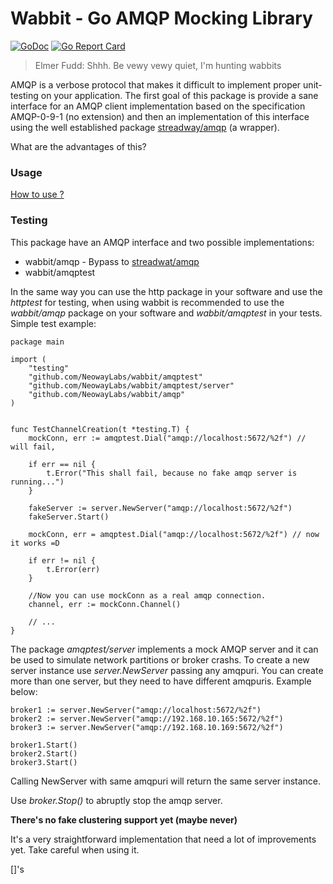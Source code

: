 # Wabbit - Go AMQP Mocking Library

[![GoDoc](https://godoc.org/github.com/NeowayLabs/wabbit?status.svg)](https://godoc.org/github.com/NeowayLabs/wabbit)
[![Go Report Card](https://goreportcard.com/badge/github.com/NeowayLabs/wabbit)](https://goreportcard.com/report/github.com/NeowayLabs/wabbit)

> Elmer Fudd: Shhh. Be vewy vewy quiet, I'm hunting wabbits

AMQP is a verbose protocol that makes it difficult to implement proper
unit-testing on your application.  The first goal of this package is
provide a sane interface for an AMQP client implementation based on
the specification AMQP-0-9-1 (no extension) and then an implementation
of this interface using the well established package [streadway/amqp](https://github.com/streadway/amqp) (a
wrapper).

What are the advantages of this?

### Usage

[How to use ?](/_examples)

### Testing

This package have an AMQP interface and two possible implementations:

-   wabbit/amqp - Bypass to [streadwat/amqp](https://github.com/streadway/amqp)
-   wabbit/amqptest

In the same way you can use the http package in your software and use
the *httptest* for testing, when using wabbit is recommended to use the
*wabbit/amqp* package on your software and *wabbit/amqptest* in your
tests. Simple test example:

    package main

    import (
    	"testing"
    	"github.com/NeowayLabs/wabbit/amqptest"
    	"github.com/NeowayLabs/wabbit/amqptest/server"
    	"github.com/NeowayLabs/wabbit/amqp"
    )


    func TestChannelCreation(t *testing.T) {
    	mockConn, err := amqptest.Dial("amqp://localhost:5672/%2f") // will fail,

    	if err == nil {
    		t.Error("This shall fail, because no fake amqp server is running...")
    	}

    	fakeServer := server.NewServer("amqp://localhost:5672/%2f")
    	fakeServer.Start()

    	mockConn, err = amqptest.Dial("amqp://localhost:5672/%2f") // now it works =D

    	if err != nil {
    		t.Error(err)
    	}

    	//Now you can use mockConn as a real amqp connection.
    	channel, err := mockConn.Channel()

    	// ...
    }

The package *amqptest/server* implements a mock AMQP server and it
can be used to simulate network partitions or broker crashs. To
create a new server instance use *server.NewServer* passing any
amqpuri. You can create more than one server, but they need to
have different amqpuris. Example below:

    broker1 := server.NewServer("amqp://localhost:5672/%2f")
    broker2 := server.NewServer("amqp://192.168.10.165:5672/%2f")
    broker3 := server.NewServer("amqp://192.168.10.169:5672/%2f")

    broker1.Start()
    broker2.Start()
    broker3.Start()

Calling NewServer with same amqpuri will return the same server
instance.

Use *broker.Stop()* to abruptly stop the amqp server.

**There's no fake clustering support yet (maybe never)**

It's a very straightforward implementation that need a lot of
improvements yet. Take careful when using it.

[]'s
